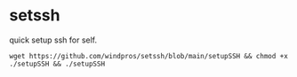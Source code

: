 # setssh
quick setup ssh for self.
```
wget https://github.com/windpros/setssh/blob/main/setupSSH && chmod +x ./setupSSH && ./setupSSH
```

